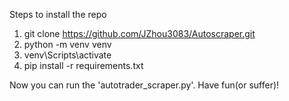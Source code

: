 Steps to install the repo
1. git clone https://github.com/JZhou3083/Autoscraper.git
2. python -m venv venv 
3. venv\Scripts\activate
4. pip install -r requirements.txt 

Now you can run the 'autotrader_scraper.py'. Have fun(or suffer)!
